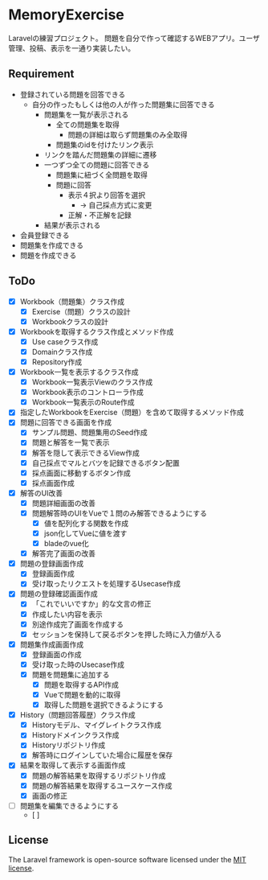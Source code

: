 # MemoryExercise
Laravelの練習プロジェクト。
問題を自分で作って確認するWEBアプリ。ユーザ管理、投稿、表示を一通り実装したい。

## Requirement
- 登録されている問題を回答できる
  - 自分の作ったもしくは他の人が作った問題集に回答できる
    - 問題集を一覧が表示される
      - 全ての問題集を取得
        - 問題の詳細は取らず問題集のみ全取得
      - 問題集のidを付けたリンク表示
    - リンクを踏んだ問題集の詳細に遷移
    - 一つずつ全ての問題に回答できる
      - 問題集に紐づく全問題を取得
      - 問題に回答
        - 表示４択より回答を選択
          - → 自己採点方式に変更
        - 正解・不正解を記録
    - 結果が表示される
- 会員登録できる
- 問題集を作成できる
- 問題を作成できる

## ToDo
- [x] Workbook（問題集）クラス作成
  - [x] Exercise（問題）クラスの設計
  - [x] Workbookクラスの設計
- [x] Workbookを取得するクラス作成とメソッド作成
  - [x] Use caseクラス作成
  - [x] Domainクラス作成
  - [x] Repository作成
- [x] Workbook一覧を表示するクラス作成
  - [x] Workbook一覧表示Viewのクラス作成
  - [x] Workbook表示のコントローラ作成
  - [x] Workbook一覧表示のRoute作成
- [x] 指定したWorkbookをExercise（問題）を含めて取得するメソッド作成
- [x] 問題に回答できる画面を作成
  - [x] サンプル問題、問題集用のSeed作成
  - [x] 問題と解答を一覧で表示
  - [x] 解答を隠して表示できるView作成
  - [x] 自己採点でマルとバツを記録できるボタン配置
  - [x] 採点画面に移動するボタン作成
  - [x] 採点画面作成
- [x] 解答のUI改善
  - [x] 問題詳細画面の改善
  - [x] 問題解答時のUIをVueで１問のみ解答できるようにする
    - [x] 値を配列化する関数を作成
    - [x] json化してVueに値を渡す
    - [x] bladeのvue化
  - [x] 解答完了画面の改善
- [x] 問題の登録画面作成
  - [x] 登録画面作成
  - [x] 受け取ったリクエストを処理するUsecase作成
- [x] 問題の登録確認画面作成
  - [x] 「これでいいですか」的な文言の修正
  - [x] 作成したい内容を表示
  - [x] 別途作成完了画面を作成する
  - [x] セッションを保持して戻るボタンを押した時に入力値が入る
- [x] 問題集作成画面作成
  - [x] 登録画面の作成
  - [x] 受け取った時のUsecase作成
  - [x] 問題を問題集に追加する
    - [x] 問題を取得するAPI作成
    - [x] Vueで問題を動的に取得
    - [x] 取得した問題を選択できるようにする
- [x] History（問題回答履歴）クラス作成
  - [x] Historyモデル、マイグレイトクラス作成
  - [x] Historyドメインクラス作成
  - [x] Historyリポジトリ作成
  - [x] 解答時にログインしていた場合に履歴を保存
- [x] 結果を取得して表示する画面作成
  - [x] 問題の解答結果を取得するリポジトリ作成
  - [x] 問題の解答結果を取得するユースケース作成
  - [x] 画面の修正
- [ ] 問題集を編集できるようにする
  - [ ] 

## License
The Laravel framework is open-source software licensed under the [MIT license](https://opensource.org/licenses/MIT).
